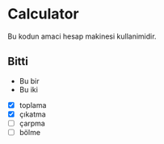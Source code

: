 # Calculator

Bu kodun amaci hesap makinesi kullanimidir.

## Bitti
- Bu bir
- Bu iki

- [x] toplama
- [x] çıkatma
- [ ] çarpma
- [ ] bölme 